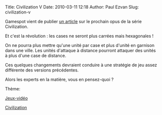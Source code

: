 Title: Civilization V
Date: 2010-03-11 12:18
Author: Paul Ezvan
Slug: civilization-v

<div
class="field field-name-body field-type-text-with-summary field-label-hidden">

<div class="field-items">

<div class="field-item even">

Gamespot vient de publier [un
article](http://gdc.gamespot.com/story/6253246/civilization-v-impressions-first-look?tag=latest-highlights;title;3)
sur le prochain opus de la série Civilization.  

Et c'est la révolution : les cases ne seront plus carrées mais
hexagonales !  

On ne pourra plus mettre qu'une unité par case et plus d'unité en
garnison dans une ville. Les unités d'attaque à distance pourront
attaquer des unités à plus d'une case de distance.  

Ces quelques changements devraient conduire à une stratégie de jeu assez
différente des versions précédentes.  

Alors les experts en la matière, vous en pensez-quoi ?

</p>
<p>

</div>

</div>

</div>

<div
class="field field-name-taxonomy-vocabulary-3 field-type-taxonomy-term-reference field-label-above">

<div class="field-label">

Thème: 

</div>

<div class="field-items">

<div class="field-item even">

[Jeux-vidéo](https://www.ezvan.fr/taxonomy/term/33)

</div>

<div class="field-item odd">

[Civilization](https://www.ezvan.fr/taxonomy/term/34)

</div>

</div>

</div>

</p>

